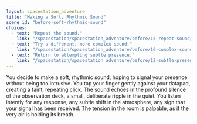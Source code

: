 ```yaml
---
layout: spacestation_adventure
title: "Making a Soft, Rhythmic Sound"
scene_id: "before-soft-rhythmic-sound"
choices:
  - text: "Repeat the sound."
    link: "/spacestation/spacestation_adventure/before/15-repeat-sound/"
  - text: "Try a different, more complex sound."
    link: "/spacestation/spacestation_adventure/before/16-complex-sound/"
  - text: "Return to attempting subtle presence."
    link: "/spacestation/spacestation_adventure/before/12-subtle-presence/"
---
```


You decide to make a soft, rhythmic sound, hoping to signal your presence without being too intrusive. You tap your finger gently against your datapad, creating a faint, repeating click. The sound echoes in the profound silence of the observation deck, a small, deliberate ripple in the quiet. You listen intently for any response, any subtle shift in the atmosphere, any sign that your signal has been received. The tension in the room is palpable, as if the very air is holding its breath.
